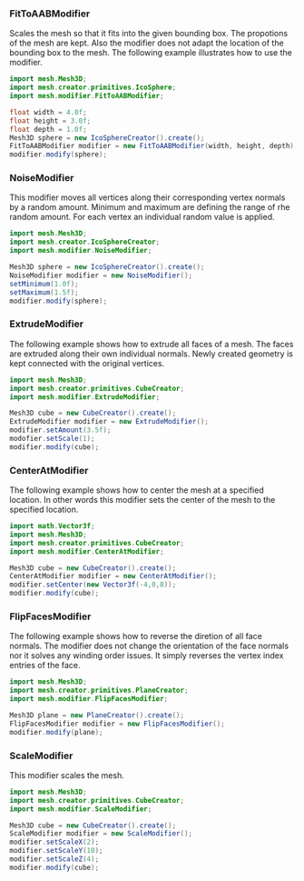 ### FitToAABModifier
Scales the mesh so that it fits into the given
bounding box. The propotions of the mesh are kept.
Also the modifier does not adapt the location of
the bounding box to the mesh. The following example
illustrates how to use the modifier.

```java
import mesh.Mesh3D;
import mesh.creator.primitives.IcoSphere;
import mesh.modifier.FitToAABModifier;

float width = 4.0f;
float height = 3.0f;
float depth = 1.0f;
Mesh3D sphere = new IcoSphereCreator().create();
FitToAABModifier modifier = new FitToAABModifier(width, height, depth);
modifier.modify(sphere);
```

### NoiseModifier

This modifier moves all vertices along their corresponding 
vertex normals by a random amount. Minimum and maximum are defining
the range of rhe random amount. For each vertex an individual
random value is applied.

```java
import mesh.Mesh3D;
import mesh.creator.IcoSphereCreator;
import mesh.modifier.NoiseModifier;

Mesh3D sphere = new IcoSphereCreator().create();
NoiseModifier modifier = new NoiseModifier();
setMinimum(1.0f);
setMaximum(1.5f);
modifier.modify(sphere);
```

### ExtrudeModifier

The following example shows how to extrude all faces of a mesh. The faces are extruded along 
their own individual normals. Newly created geometry is kept
connected with the original vertices.

```java
import mesh.Mesh3D;
import mesh.creator.primitives.CubeCreator;
import mesh.modifier.ExtrudeModifier;

Mesh3D cube = new CubeCreator().create();
ExtrudeModifier modifier = new ExtrudeModifier();
modifier.setAmount(3.5f);
modofier.setScale(1);
modifier.modify(cube);
```

### CenterAtModifier

The following example shows how to center the mesh
at a specified location. In other words this modifier 
sets the center of the mesh to the specified location.

```java
import math.Vector3f;
import mesh.Mesh3D;
import mesh.creator.primitives.CubeCreator;
import mesh.modifier.CenterAtModifier;

Mesh3D cube = new CubeCreator().create();
CenterAtModifier modifier = new CenterAtModifier();
modifier.setCenter(new Vector3f(-4,0,8));
modifier.modify(cube);
```

### FlipFacesModifier

The following example shows how to reverse the diretion
of all face normals. The modifier does not change the
orientation of the face normals nor it solves any winding order issues.
It simply reverses the vertex index entries of the face.

```java
import mesh.Mesh3D;
import mesh.creator.primitives.PlaneCreator;
import mesh.modifier.FlipFacesModifier;

Mesh3D plane = new PlaneCreator().create();
FlipFacesModifier modifier = new FlipFacesModifier();
modifier.modify(plane);
```

### ScaleModifier

This modifier scales the mesh.

```java
import mesh.Mesh3D;
import mesh.creator.primitives.CubeCreator;
import mesh.modifier.ScaleModifier;

Mesh3D cube = new CubeCreator().create();
ScaleModifier modifier = new ScaleModifier();
modifier.setScaleX(2);
modifier.setScaleY(10);
modifier.setScaleZ(4);
modifier.modify(cube);
```

